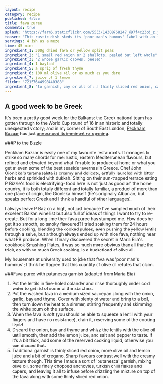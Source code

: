 ```yaml
---
layout: recipe
category: recipe
published: false
title: fava puree
comments: true
splash: "https://farm6.staticflickr.com/5553/14308768247_d97f4c23cd_z.jpg"
teaser: "This rustic dish sheds its 'poor man's hummus' label with an injection of olive oil"
servings: 4 ish as a meze
time: 45 mins
ingredient_1: 300g dried fava or yellow split peas
ingredient_2: "1 small red onion or 2 shallots, peeled but left whole"
ingredient_3: "2 whole garlic cloves, peeled"
ingredient_4: 1 bayleaf
ingredient_5: a sprig of fresh thyme
ingredient_6: 100 ml olive oil or as much as you dare
ingredient_7: juice of 1 lemon
flickr: "72157644998440388"
ingredient_8: "to garnish, any or all of: a thinly sliced red onion, capers or caper leaves, chilli flakes, parsley, thinly chopped anchovies"
---
```


## A good week to be Greek

It's been a pretty good week for the Balkans: the Greek national team has gotten through to the World Cup round of 16 in an historic and totally unexpected victory; and in my corner of South East London, [Peckham Bazaar](http://peckhambazaar.com/) has just [announced its imminent re-opening](https://twitter.com/PeckhamBazaar/status/481534419938054144).

###P to the Bizzle

Peckham Bazaar is easily one of my favourite restaurants. It manages to strike so many chords for me: rustic, eastern Mediterranean flavours, but refined and elevated beyond what I'm able to produce at home or what you get at even some of the best seaside tavernas in Greece. Chef John Gionleka's taramasalata is creamy and delicate, artfully laureled with bitter herbs and sprinkled with dukkah. Sitting on their sun-trapped terrace eating P Bizzle's food is electrifying- food here is not 'just as good as' the home country, it is both totally different and totally familiar, a product of more than one place of origin, like Gionleka himself (he's originally Albanian, but speaks perfect Greek and I think a handful of other languages). 

I always leave P Baz on a high, not just because I've sampled much of their excellent Balkan wine list but also full of ideas of things I want to try to re-create. But for a long time their fava puree has stumped me. How does he get it so smooth, so smoky flavoured? I tried soaking them for 24 hours before cooking, blending the cooked pulses, even pushing the yellow lentils through a seive, but although always ended up with nice fava, nothing near what PB produce. When I finally discovered the secret in Maria Elia's cookbook Smashing Plates, it was so much more obvious than all that: the trick, as with so much Greek cooking, is a bucketload of olive oil.

My housemate at university used to joke that fava was 'poor man's hummus'; I think he'll agree that this quantity of olive oil refutes that claim.

###Fava puree with putanesca garnish (adapted from Maria Elia)

1. Put the lentils in fine-holed colander and rinse thoroughly under cold water to get rid of some of the starches.
2. Put the washed fava in a medium sized saucepan along with the onion, garlic, bay and thyme. Cover with plenty of water and bring to a boil, then turn down the heat to a simmer, stirring frequently and skimming the white scum off the surface.
3. When the fava is soft (you should be able to squeeze a lentil with your fingers and have no resistance), drain it, reserving some of the cooking liquid.
4. Discard the onion, bay and thyme and whizz the lentils with the olive oil until smooth, then add the lemon juice, and salt and pepper to taste. If it's a bit thick, add some of the reserved cooking liquid, otherwise you can discard that.
5. Traditional garnish is thinly sliced red onion, more olive oil and lemon juice and a bit of oregano. Sharp flavours contrast well with the creamy texture though. This time I made a sort of 'putanesca' garnish, mixing olive oil, some finely chopped anchovies, turkish chilli flakes and capers, and leaving it all to infuse before drizzling the mixture on top of the fava along with some thinly sliced red onion.